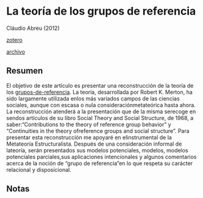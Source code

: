 # La teoría de los grupos de referencia

Cláudio Abreu (2012)

[zotero](zotero://select/items/@abreu2012)

[archivo](file://home/sabhz/archivo/librero/abreu2012.pdf)

## Resumen

El objetivo de este artículo es presentar una reconstrucción de la teoría de los [grupos-de-referencia](grupos-de-referencia.md). La teoría, desarrollada por Robert K. Merton, ha sido largamente utilizada enlos más variados campos de las ciencias sociales, aunque con escasa o nula consideraciónmetateórica hasta ahora. La reconstrucción atenderá a la presentación que de la misma serecoge en sendos artículos de su libro Social Theory and Social Structure, de 1968, a saber:“Contributions to the theory of reference group behavior” y “Continuities in the theory ofreference groups and social structure”. Para presentar esta reconstrucción me apoyaré en elinstrumental de la Metateoría Estructuralista. Después de una consideración informal de lateoría, serán presentados sus modelos potenciales, modelos, modelos potenciales parciales,sus aplicaciones intencionales y algunos comentarios acerca de la noción de “grupo de referencia”en lo que respeta su carácter relacional y disposicional.

## Notas
